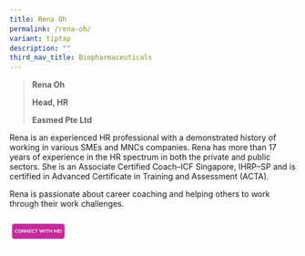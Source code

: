 ```yaml
---
title: Rena Oh
permalink: /rena-oh/
variant: tiptap
description: ""
third_nav_title: Biopharmaceuticals
---
```

<blockquote>
<p><strong>Rena Oh</strong>
</p>
<p><strong>Head, HR </strong>
</p>
<p><strong>Easmed Pte Ltd </strong>
</p>
</blockquote>
<p>Rena is an experienced HR professional with a demonstrated history of
working in various SMEs and MNCs companies. Rena has more than 17 years
of experience in the HR spectrum in both the private and public sectors.
She is an Associate Certified Coach–ICF Singapore, IHRP–SP and is certified
in Advanced Certificate in Training and Assessment (ACTA).</p>
<p>Rena is passionate about career coaching and helping others to work through
their work challenges.</p>
<p></p>
<p></p><a class="isomer-image-wrapper" href="https://form.gov.sg/677f3aeb591c8c2780f0a744"><img style="width: 20%;" height="auto" width="100%" alt="" src="/images/CONNECT_WITH_ME.png"></a>
<p></p>